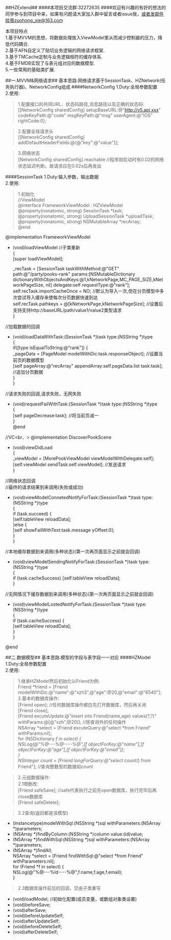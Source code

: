 ##HZExtend##
####本项目交流群:32272635
####欢迎有兴趣的有好的想法的同学参与到项目中来，如果有问题请大家加入群中留言或者issue我，或者发邮件给我zuohong_xie@163.com

本项目特点<br/>
1.基于MVVM的思想，将数据处理放入ViewModel里从而减少控制器的压力，降低代码耦合.<br/>
2.基于AFN自定义了贴切业务逻辑的网络请求框架.<br/>
3.基于TMCache定制与业务逻辑相符的缓存体系.<br/>
4.基于FMDB实现了与表元组对应的数据模型.<br/>
5.一些常用的基础类扩展.<br/>

##一.MVVM&网络请求##
基本思路:网络请求基于SessionTask、HZNetwork(任务执行器)、NetworkConfig组成
####NetworkConfig
1.Duty:全局参数配置<br/>
2.使用:<br/>
>1.配置接口的共同URL、状态码路径,消息路径以及正确的状态码:<br/>
[[NetworkConfig sharedConfig] setupBaseURL:@"http://v5.api.xxx" codeKeyPath:@"code" msgKeyPath:@"msg" userAgent:@"IOS" rightCode:0];

>2.配置全局请求头<br/>
[[NetworkConfig sharedConfig] addDefaultHeaderFields:@{@"key":@"value"}];

>3.网络状态<br/>
[NetworkConfig sharedConfig].reachable  //程序刚启动时有0.02的网络状态延迟判断。故请求应在0.02s后再发出

####SessionTask
1.Duty:输入参数，输出数据<br/>
2.使用:<br/>
>1.初始化<br/>
//ViewModel<br/>
@interface FrameworkViewModel : HZViewModel<br/>
@property(nonatomic, strong) SessionTask *task;<br/>
@property(nonatomic, strong) UploadSessionTask *uploadTask;<br/>
@property(nonatomic, strong) NSMutableArray *recArray;<br/>
@end<br/>

@implementation FrameworkViewModel<br/>
- (void)loadViewModel //子类重新<br/>
{<br/>
    [super loadViewModel];<br/>

    _recTask = [SessionTask taskWithMethod:@"GET" path:@"/party/pooks-rank" params:[NSMutableDictionary dictionaryWithObjectsAndKeys:@1,kNetworkPage,MC_PAGE_SIZE,kNetworkPageSize, nil] delegate:self requestType:@"rank"];<br/>
    self.recTask.importCacheOnce = NO;  //默认为导入一次,但在分页模型中多次尝试导入缓存来使每次分页数据快速到达<br/>
    self.recTask.pathkeys = @[kNetworkPage,kNetworkPageSize];   //设置后支持支持http://baseURL/path/value1/value2类型请求<br/>
}<br/>

//加载数据的回调<br/>
- (void)loadDataWithTask:(SessionTask *)task type:(NSString *)type<br/>
{<br/>
    if([type isEqualToString:@"rank"]) {<br/>
        _pageData = [PageModel modelWithDic:task.responseObject]; //设置当前页的数据模型<br/>
        [self pageArray:@"recArray" appendArray:self.pageData.list task:task];  //追加分页数据<br/>
    }<br/>
}<br/>

//请求失败的回调,请求失败，无网失败<br/>
- (void)requestFailWithTask:(SessionTask *)task type:(NSString *)type<br/>
{<br/>
    [self pageDecrease:task]; //将当前页减一<br/>
}<br/>
@end<br/>

//VC<br、>
@implementation DiscoverPookScene<br/>

- (void)viewDidLoad<br/>
{<br/>
     _viewModel = [MorePookViewModel viewModelWithDelegate:self];<br/>
     [self.viewModel sendTask:self.viewModel]; //发送请求<br/>
}<br/>

//网络状态回调<br/>
//最终的请求结果到来调用(失败或成功)<br/>
- (void)viewModelConnetedNotifyForTask:(SessionTask *)task type:(NSString *)type<br/>
{<br/>
    if (task.succeed) {<br/>
        [self.tableView reloadData];<br/>
    }else {<br/>
        [self showFailWithText:task.message yOffset:0];<br/>
    }<br/>
}<br/>

//本地缓存数据到来调用(多种状态)(第一次再页面显示之前就会回调)<br/>
- (void)viewModelSendingNotifyForTask:(SessionTask *)task type:(NSString *)type<br/>
{<br/>
    if (task.cacheSuccess) [self.tableView reloadData];<br/>
}<br/>

//无网情况下缓存数据到来调用(多种状态)(第一次再页面显示之前就会回调)<br/>
- (void)viewModelLostedNotifyForTask:(SessionTask *)task type:(NSString *)type<br/>
{<br/>
    if (task.cacheSuccess) {<br/>
        [self.tableView reloadData];<br/>
    }<br/>
}<br/>

@end<br/>

##二.数据模型##
基本思路:模型的字段与表字段一一对应
####HZModel
1.Duty:全局参数配置<br/>
2.使用:<br/>
>1.继承HZModel然后初始化以Friend为例:<br/>
Friend *friend = [Friend modelWithDic:@"name":@"xzh3",@"age":@20,@"email":@"6540"];<br/>
>2.基本的数据库操作:<br/>
[Friend open];  //任何数据库操作都应先打开数据库，然后再关闭<br/>
[Friend close];<br/>
[Friend excuteUpdate:@"insert into Friend(name,age) values(?,?)" withParams:@[@"xzh",@20]]; //除查询外的任何操作<br/>
NSArray *select = [Friend excuteQuery:@"select *from Friend" withParams:nil];<br/>
for (NSDictionary *f in select) {<br/>
    NSLog(@"%@---%@----%@",[f objectForKey:@"name"],[f objectForKey:@"age"],[f objectForKey:@"email"]);<br/>
}<br/>
NSInteger count = [Friend longForQuery:@"select count(*) from Friend"];   //查询整数型的数据如count<br/>

>2.元组数据操作:<br/>
>2.1增删改:<br/>
[Friend safeSave];  //safe代表执行之前先open数据库，执行完毕后再close数据库<br/>
[Friend safeDelete];<br/>

>2.2查询(返回都是该模型)<br/>
+ (instancetype)modelWithSql:(NSString *)sql withParameters:(NSArray *)parameters;<br/>
+ (NSArray *)findByColumn:(NSString *)column value:(id)value;<br/>
+ (NSArray *)findWithSql:(NSString *)sql withParameters:(NSArray *)parameters;<br/>
+ (NSArray *)findAll;<br/>
NSArray *select = [Friend findWithSql:@"select *from Friend" withParameters:nil];<br/>
for (Friend *f in select) {<br/>
    NSLog(@"%@---%ld----%@",f.name,f.age,f.email);<br/>
}<br/>

>2.3数据库操作前后的回调，交由子类重写<br/>
- (void)loadModel;  //初始化配置(成员变量，或数组对象类设置)<br/>
- (void)beforeSave;<br/>
- (void)afterSave;<br/>
- (void)beforeUpdateSelf;<br/>
- (void)afterUpdateSelf;<br/>
- (void)beforeDeleteSelf;<br/>
- (void)afterDeleteSelf;<br/>
